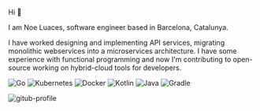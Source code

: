 
Hi 👋

I am Noe Luaces, software engineer based in Barcelona, Catalunya.

I have worked designing and implementing API services, migrating monolithic webservices into a microservices architecture. I have some experience with functional programming and now I'm contributing to open-source working on hybrid-cloud tools for developers.

![Go](https://img.shields.io/badge/go-%2300ADD8.svg?style=for-the-badge&logo=go&logoColor=white)
![Kubernetes](https://img.shields.io/badge/kubernetes-%23326ce5.svg?style=for-the-badge&logo=kubernetes&logoColor=white)
![Docker](https://img.shields.io/badge/docker-%230db7ed.svg?style=for-the-badge&logo=docker&logoColor=white)
![Kotlin](https://img.shields.io/badge/kotlin-%237F52FF.svg?style=for-the-badge&logo=kotlin&logoColor=white)
![Java](https://img.shields.io/badge/java-%23ED8B00.svg?style=for-the-badge&logo=java&logoColor=white)
![Gradle](https://img.shields.io/badge/Gradle-02303A.svg?style=for-the-badge&logo=Gradle&logoColor=white)



![gitub-profile](https://user-images.githubusercontent.com/5570874/198279607-5678b0a3-9bf4-4052-a48c-986aa2908f3d.png)
